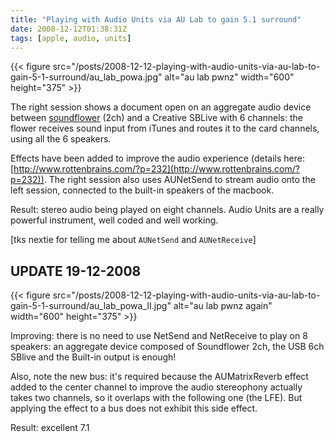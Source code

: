```yaml
---
title: "Playing with Audio Units via AU Lab to gain 5.1 surround"
date: 2008-12-12T01:38:31Z
tags: [apple, audio, units]
---
```


{{< figure src="/posts/2008-12-12-playing-with-audio-units-via-au-lab-to-gain-5-1-surround/au_lab_powa.jpg" alt="au lab pwnz" width="600" height="375" >}}

The right session shows a document open on an aggregate audio device between [soundflower](http://www.cycling74.com/products/soundflower) (2ch) and a Creative SBLive with 6 channels: the flower receives sound input from iTunes and routes it to the card channels, using all the 6 speakers.

Effects have been added to improve the audio experience (details here: [http://www.rottenbrains.com/?p=232](http://www.rottenbrains.com/?p=232)). The right session also uses AUNetSend to stream audio onto the left session, connected to the built-in speakers of the macbook.

Result: stereo audio being played on eight channels. Audio Units are a really powerful instrument, well coded and well working.

[tks nextie for telling me about `AUNetSend` and `AUNetReceive`]

## UPDATE 19-12-2008

{{< figure src="/posts/2008-12-12-playing-with-audio-units-via-au-lab-to-gain-5-1-surround/au_lab_powa_II.jpg" alt="au lab pwnz again" width="600" height="375" >}}

Improving: there is no need to use NetSend and NetReceive to play on 8 speakers: an aggregate device composed of Soundflower 2ch, the USB 6ch SBlive and the Built-in output is enough!

Also, note the new bus: it's required because the AUMatrixReverb effect added to the center channel to improve the audio stereophony actually takes two channels, so it overlaps with the following one (the LFE). But applying the effect to a bus does not exhibit this side effect.

Result: excellent 7.1

